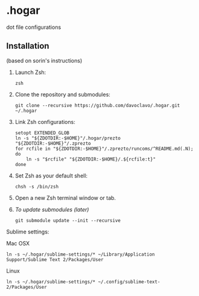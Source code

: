 .hogar
======
dot file configurations

Installation
------------
(based on sorin's instructions)

 1. Launch Zsh:

        zsh

 2. Clone the repository and submodules:

        git clone --recursive https://github.com/davoclavo/.hogar.git ~/.hogar

 3. Link Zsh configurations:

        setopt EXTENDED_GLOB
        ln -s "${ZDOTDIR:-$HOME}"/.hogar/prezto "${ZDOTDIR:-$HOME}"/.zprezto
        for rcfile in "${ZDOTDIR:-$HOME}"/.zprezto/runcoms/^README.md(.N); do
            ln -s "$rcfile" "${ZDOTDIR:-$HOME}/.${rcfile:t}"
        done

 4. Set Zsh as your default shell:

        chsh -s /bin/zsh

 5. Open a new Zsh terminal window or tab.

 6. _To update submodules (later)_

        git submodule update --init --recursive

Sublime settings:

Mac OSX

    ln -s ~/.hogar/sublime-settings/* ~/Library/Application Support/Sublime Text 2/Packages/User
    
Linux

    ln -s ~/.hogar/sublime-settings/* ~/.config/sublime-text-2/Packages/User
